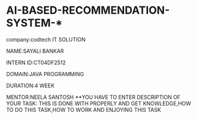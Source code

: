 # AI-BASED-RECOMMENDATION-SYSTEM-*

company:codtech IT SOLUTION

NAME:SAYALI BANKAR

INTERN ID:CT04DF2512

DOMAIN:JAVA PROGRAMMING

DURATION:4 WEEK

MENTOR:NEELA SANTOSH **YOU HAVE TO ENTER DESCRIPTION OF YOUR TASK: THIS IS DONE WITH PROPERLY AND GET KNOWLEDGE,HOW TO DO THIS TASK,HOW TO WORK AND ENJOYING THIS TASK
